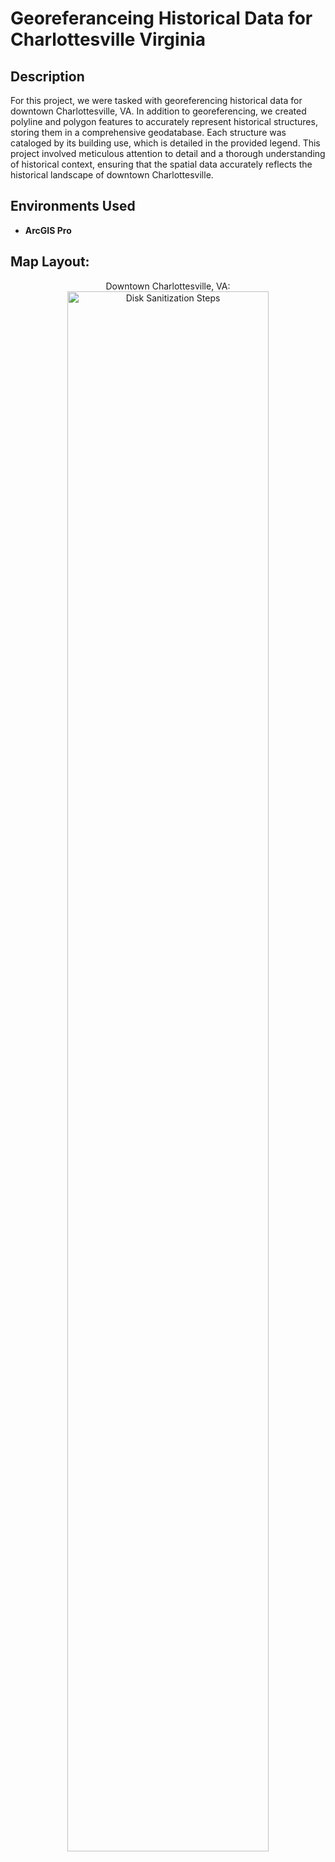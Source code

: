 <h1>Georeferanceing Historical Data for Charlottesville Virginia</h1>


<h2>Description</h2>
For this project, we were tasked with georeferencing historical data for downtown Charlottesville, VA. In addition to georeferencing, we created polyline and polygon features to accurately represent historical structures, storing them in a comprehensive geodatabase. Each structure was cataloged by its building use, which is detailed in the provided legend. This project involved meticulous attention to detail and a thorough understanding of historical context, ensuring that the spatial data accurately reflects the historical landscape of downtown Charlottesville. 
<br />

<h2>Environments Used </h2>

- <b>ArcGIS Pro</b>

<h2>Map Layout:</h2>

<p align="center">
Downtown Charlottesville, VA: <br/>
<img src="https://imgur.com/0WfsEWL.png" height="80%" width="80%" alt="Disk Sanitization Steps"/>
<br />
<br />

<!--
 ```diff
- text in red
+ text in green
! text in orange
# text in gray
@@ text in purple (and bold)@@
```
--!>
